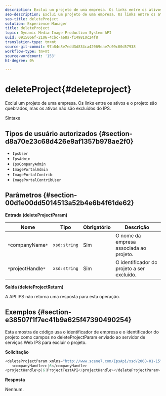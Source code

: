 ```yaml
---
description: Exclui um projeto de uma empresa. Os links entre os ativos e o projeto são quebrados, mas os ativos não são excluídos do IPS.
seo-description: Exclui um projeto de uma empresa. Os links entre os ativos e o projeto são quebrados, mas os ativos não são excluídos do IPS.
seo-title: deleteProject
solution: Experience Manager
title: deleteProject
topic: Dynamic Media Image Production System API
uuid: 0915066f-2106-4cbc-a68a-f149810c24f8
translation-type: tm+mt
source-git-commit: 97a84e8e7edd3d834ca42069eae7c09c00d57938
workflow-type: tm+mt
source-wordcount: '153'
ht-degree: 0%

---
```



# deleteProject{#deleteproject}

Exclui um projeto de uma empresa. Os links entre os ativos e o projeto são quebrados, mas os ativos não são excluídos do IPS.

Sintaxe

## Tipos de usuário autorizados {#section-d8a70e23c68d426e9af1357b978ae2f0}

* `IpsUser`
* `IpsAdmin`
* `IpsCompanyAdmin`
* `ImagePortalAdmin`
* `ImagePortalContrib`
* `ImagePortalContribUser`

## Parâmetros {#section-00d1e00dd5014513a52b4e6b4f61de62}

**Entrada (deleteProjectParam)**

| Nome | Tipo | Obrigatório | Descrição |
|---|---|---|---|
| `*`companyName`*` | `xsd:string` | Sim | O nome da empresa associada ao projeto. |
| `*`projectHandle`*` | `xsd:string` | Sim | O identificador do projeto a ser excluído. |

**Saída (deleteProjectReturn)**

A API IPS não retorna uma resposta para esta operação.

## Exemplos {#section-e38507f1f7ec41b9a625f47390490254}

Esta amostra de código usa o identificador de empresa e o identificador do projeto como campos no deleteProjectParam enviado ao servidor de serviços Web IPS para excluir o projeto.

**Solicitação**

```java
<deleteProjectParam xmlns="http://www.scene7.com/IpsApi/xsd/2008-01-15">
   <companyHandle>c|6</companyHandle>
<projectHandle>p|6|ProjectTestAPI</projectHandle></deleteProjectParam>
```

**Resposta**

Nenhum.
